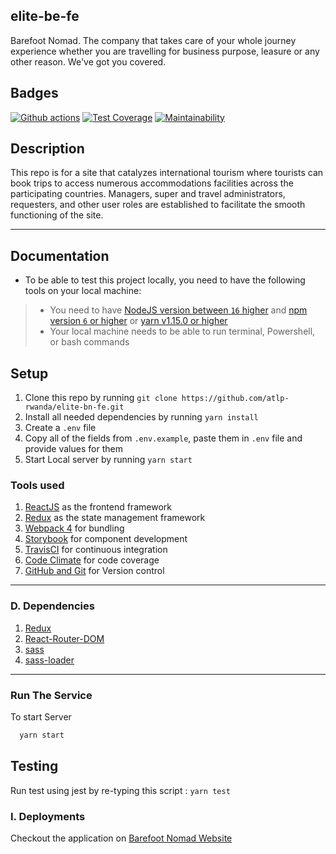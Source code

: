 ﻿## elite-be-fe

Barefoot Nomad. The company that takes care of your whole journey experience whether you are travelling for business purpose, leasure or any other reason. We've got you covered.

## Badges

   [![Github actions](https://github.com/atlp-rwanda/elite-bn-fe/actions/workflows/githubActions.yml/badge.svg)](https://github.com/atlp-rwanda/elite-bn-fe/actions/workflows/githubActions.yml)  [![Test Coverage](https://api.codeclimate.com/v1/badges/8b6f80920ac1be6c7fb0/test_coverage)](https://codeclimate.com/github/atlp-rwanda/elite-bn-fe/test_coverage)
[![Maintainability](https://api.codeclimate.com/v1/badges/8b6f80920ac1be6c7fb0/maintainability)](https://codeclimate.com/github/atlp-rwanda/elite-bn-fe/maintainability)

## Description

This repo is for a site that catalyzes international tourism where tourists can book trips to access numerous accommodations facilities across the participating countries. Managers, super and travel administrators, requesters, and other user roles are established to facilitate the smooth functioning of the site.

---
## Documentation

* To be able to test this project locally, you need to have the following tools on your local machine:
> * You need to have [NodeJS version between `16` higher](https://nodejs.org/en/) and [npm version `6` or higher](https://www.npmjs.com/) or [yarn v1.15.0 or higher](https://yarnpkg.com/getting-started/install)
> * Your local machine needs to be able to run terminal, Powershell, or bash commands

## Setup
1. Clone this repo by running `git clone https://github.com/atlp-rwanda/elite-bn-fe.git`
2. Install all needed dependencies by running `yarn install`
3. Create a `.env` file
4. Copy all of the fields from `.env.example`, paste them in `.env` file and provide values for them
5. Start Local server by running `yarn start`

### Tools used
1. [ReactJS](https://reactjs.org/) as the frontend framework
2. [Redux](https://redux.js.org/) as the state management framework
3. [Webpack 4](https://webpack.js.org/) for bundling
4. [Storybook](https://storybook.js.org/) for component development
5. [TravisCI](https://travis-ci.org/) for continuous integration
6. [Code Climate](https://codeclimate.com/) for code coverage
7. [GitHub and Git](https://github.com/) for Version control
---
### D. Dependencies
1. [Redux](https://www.npmjs.com/package/redux)
2. [React-Router-DOM](https://www.npmjs.com/package/react-router-dom)
3. [sass](https://www.npmjs.com/package/sass)
4. [sass-loader](https://www.npmjs.com/package/sass-loader)
 
 ---

### Run The Service
  To start Server

```bash
  yarn start
```
 
## Testing

Run test using jest by re-typing this script : `yarn test`

### I. Deployments
 Checkout the application on [Barefoot Nomad Website](elite-barefoot-normad.vercel.app)